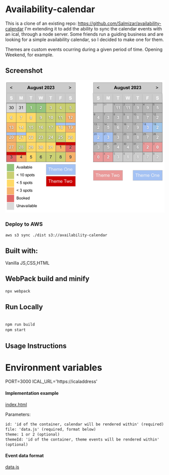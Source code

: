 # Availability-calendar

This is a clone of an existing repo: https://github.com/Salmizar/availability-calendar
I'm extending it to add the ability to sync the calendar events with an ical, through a node server.
Some friends run a guiding business and are looking for a simple availability calendar, so I decided to make one for them.

Themes are custom events ocurring during a given period of time. Opening Weekend, for example.

## Screenshot

![UI/UX Design](https://raw.githubusercontent.com/Salmizar/availability-calendar/main/UI-datastuctures-requirements/Availability%20Calendar.png)

### Deploy to AWS
```
aws s3 sync ./dist s3://availability-calendar
```

## Built with:

Vanilla JS,CSS,HTML

## WebPack build and minify

```bash
npx webpack
```

## Run Locally

```bash

npm run build
npm start
```

## Usage Instructions

# Environment variables

PORT=3000
ICAL_URL='https://icaladdress'

#### Implementation example

[index.html](https://github.com/Salmizar/availability-calendar/blob/main/calendar/public/index.html)

Parameters:

    id: 'id of the container, calendar will be rendered within' (required)
    file: 'data.js' (required, format below)
    theme: 1 or 2 (optional)
    themeId: 'id of the container, theme events will be rendered within' (optional)
 
#### Event data format

[data.js](https://github.com/Salmizar/availability-calendar/blob/main/calendar/src/data.js)
